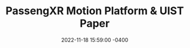 ---
layout: post
title: PassengXR Motion Platform & UIST Paper
date: 2022-11-18 15:59:00 -0400
inline: false
related_posts: false
description: "Led by Mark McGill, the Viajero project has produced an open-source and off-the-shelf hardware and software motion platform for creating vehicular XR experiences: PassengXR. <br> Published at ACM UIST 2022 [1], the motion platform uses ESP32 Arduino sensors to detect the orientation (IMU), velocity (OBD-II) and location (GNSS) of the vehicle and wirelessly broadcast these to a Unity software platform running on standalone XR headsets. This allows practitioners to create passenger XR experiences that make use of, or counteract, the motion of the vehicle. <br> PassengXR supports multiple concurrent users in both individual and shared experiences and includes a number of ways to correct the alignment of vehicle and headset IMUs, which are inherently prone to drifting when in-motion. All code for the motion platform will be made available through GitHub, and more information can be found on the Motion Platform page and in the UIST paper [1]. <br> G. Wilson, K. M. T. Pohlmann, D. Al Baiaty Suarez, M. Mcgill, and S. A. Brewster, “The spin doctor: leveraging insensitivity to passive rotational & translational gain for unbounded motion-based vr experiences,” in Proceedings of the 2025 chi conference on human factors in computing systems, New York, NY, USA, 2025."
---